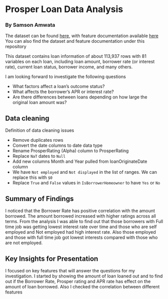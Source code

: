 # Prosper Loan Data Analysis
### By Samson Amwata

The dataset can be found [here](https://s3.amazonaws.com/udacity-hosted-downloads/ud651/prosperLoanData.csv), with feature documentation available [here](https://docs.google.com/spreadsheets/d/1gDyi_L4UvIrLTEC6Wri5nbaMmkGmLQBk-Yx3z0XDEtI/edit#gid=0)
You can also find the dataset and feature documentation under this repository

This dataset contains loan information of about 113,937 rows with 81 variables on each
loan, including loan amount, borrower rate (or interest rate), current loan status, borrower income, and many others.

I am looking forward to investigate the following questions
- What factors affect a loan’s outcome status?
- What affects the borrower’s APR or interest rate?
- Are there differences between loans depending on how large the original loan amount was?

## Data cleaning
Definition of data cleaning issues
- Remove duplicates rows
- Convert the date columns to date data type
- Rename ProsperRating (Alpha) column to ProsperRating
- Replace `NaT` dates to `Null`
- Add new columns Month and Year pulled from loanOriginateDate column
- We have `Not employed` and `Not displayed` in the list of ranges. We can replace this with `$0`
- Replace `True` and `False` values in `IsBorrowerHomeowner` to have `Yes` or `No`

## Summary of Findings
I noticed that the Borrower Rate has positive correlation with the amount borrowed. The amount borrowed increased with higher ratings across all terms.
From the analysis I was able to find out that those borrowers with Full time job was getting lowest interest rate over time and those who are self employed and Not employed had high interest rate.
Also those employed and those with full time job got lowest interests compared with those who are not employed.


## Key Insights for Presentation
I focused on key features that will answer the questions for my investigation. I started by showing the amount of loan loaned out and to find out if the Borrower Rate, Prosper rating and APR rate has effect on the amount of loan borrowed.
Also I checked the correlation between different features 
